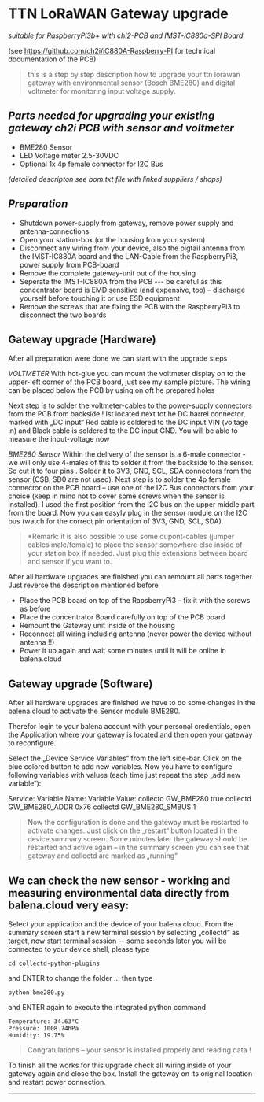 # TTN LoRaWAN Gateway upgrade 
*suitable for RaspberryPi3b+ with chi2-PCB and IMST-iC880a-SPI Board*

(see https://github.com/ch2i/iC880A-Raspberry-PI for technical documentation of the PCB)

> this is a step by step description how to upgrade your ttn lorawan
> gateway with environmental sensor (Bosch BME280) and digital voltmeter
> for monitoring input voltage supply.



## *Parts needed for upgrading your existing gateway ch2i PCB with sensor and voltmeter*

-	BME280 Sensor
-	LED Voltage meter 2.5-30VDC
-	Optional 1x 4p female connector for I2C Bus

*(detailed descripton see bom.txt file with linked suppliers / shops)*

## *Preparation*

-	Shutdown power-supply from gateway, remove power supply and antenna-connections
-	Open your station-box (or the housing from your system)
-	Disconnect any wiring from your device, also the pigtail antenna from the IMST-IC880A board and the LAN-Cable from the RaspberryPi3, power supply from PCB-board
-	Remove the complete gateway-unit out of the housing
-	Seperate the IMST-IC880A from the PCB --- be careful as this concentrator board is EMD sensitive (and expensive, too) – discharge yourself before touching it or use ESD equipment
-	Remove the screws that are fixing the PCB with the RaspberryPi3 to disconnect the two boards



## Gateway upgrade (Hardware)


After all preparation were done we can start with the upgrade steps

*VOLTMETER*
With hot-glue you can mount the voltmeter display on to the upper-left corner of the PCB board, just see my sample picture. The wiring can be placed below the PCB by using on oft he prepared holes

Next step is to solder the voltmeter-cables to the power-supply connectors from the PCB from backside ! Ist located next tot he DC barrel connector, marked with „DC input“ Red cable is soldered to the DC input VIN (voltage in) and Black cable is soldered to the DC input GND. You will be able to measure the input-voltage now

*BME280 Sensor*
Within the delivery of the sensor is a 6-male connector  - we will only use 4-males of this to solder it from the backside to the sensor. So cut it to four pins . Solder it to 3V3, GND, SCL, SDA connectors from the sensor (CSB, SD0 are not used). Next step is to solder the 4p female connector on the PCB board – use one of the I2C Bus connectors from your choice (keep in mind not to cover some screws when the sensor is installed). I used the first position from the I2C bus on the upper middle part from the board.  Now you can easyly plug in the sensor module on the I2C bus (watch for the correct pin orientation of 3V3, GND, SCL, SDA). 

> *Remark:  it is also possible to use some dupont-cables (jumper cables male/female) to place the sensor somewhere else inside of your station box if needed.  Just plug this extensions between board and sensor if you want to.

After all hardware upgrades are finished you can remount all parts together. Just reverse the description mentioned before

-	Place the PCB board on top of the RapsberryPi3 – fix it with the screws as before
-	Place the concentrator Board carefully on top of the PCB board
-	Remount the Gateway unit inside of the housing
-	Reconnect all wiring including antenna   (never power the device without antenna !!)
-	Power it up again and wait some minutes until it will be online in balena.cloud

## Gateway upgrade (Software)

After all hardware upgrades are finished we have to do some changes in the balena.cloud to activate the Sensor module BME280. 

Therefor login to your balena account with your personal credentials, open the Application where your gateway is located and then open your gateway to reconfigure. 

Select the „Device Service Variables“  from the left side-bar. Click on the blue colored button to add new variables.  Now you have to configure following variables with values (each time just repeat the step „add new variable“):

Service:	        Variable.Name:			Variable.Value: 
collectd		GW_BME280				true
collectd		GW_BME280_ADDR			0x76
collectd		GW_BME280_SMBUS			1

> Now the configuration is done and the gateway must be restarted to activate changes. Just click on the „restart“ button located in the device summary screen. Some minutes later the gateway should be restarted and active again – in the summary screen you can see that gateway and collectd are marked as „running“




## We can check the new sensor - working and measuring environmental data directly from balena.cloud very easy:



Select your application and the device of your balena cloud. From the summary screen start a new terminal session by selecting „collectd“ as target, now start terminal session -- some seconds later you will be connected to your device shell, please type

`cd collectd-python-plugins`

 and ENTER to change the folder ... then type 

`python bme280.py` 

and ENTER again to execute the integrated python command

    Temperature: 34.63°C
    Pressure: 1008.74hPa
    Humidity: 19.75%

> Congratulations – your sensor is installed properly and reading data !

To finish all the works for this upgrade check all wiring inside of your gateway again and close the box. Install the gateway on its original location and restart power connection.
***

<!--Document Version 1.2 from 06th October 2019-->
<!--edit 12.08.2020 - some code correction and minor additions-->
<!--release 2.02 created on 12th August 2020-->

